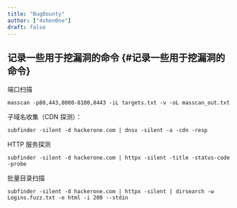 ```yaml
---
title: "BugBounty"
author: ["4shen0ne"]
draft: false
---
```


## 记录一些用于挖漏洞的命令 {#记录一些用于挖漏洞的命令}

端口扫描

```text
masscan -p80,443,8000-8100,8443 -iL targets.txt -v -oL masscan_out.txt
```

子域名收集（CDN 探测）：

```text
subfinder -silent -d hackerone.com | dnsx -silent -a -cdn -resp
```

HTTP 服务探测

```text
subfinder -silent -d hackerone.com | httpx -silent -title -status-code -probe
```

批量目录扫描

```text
subfinder -silent -d hackerone.com | httpx -silent | dirsearch -w Logins.fuzz.txt -e html -i 200 --stdin
```
